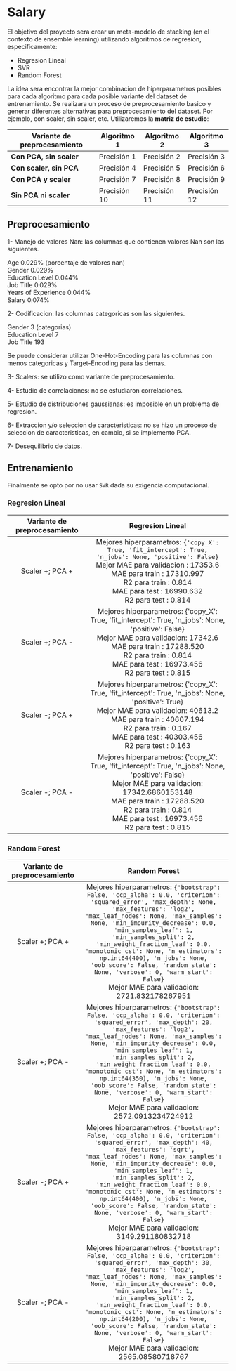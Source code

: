 # Salary

El objetivo del proyecto sera crear un meta-modelo de stacking (en el contexto de ensemble learning) utilizando algoritmos de regresion, especificamente:

* Regresion Lineal
* SVR
* Random Forest

La idea sera encontrar la mejor combinacion de hiperparametros posibles para cada algoritmo para cada posible variante del dataset de entrenamiento. Se realizara un proceso de preprocesamiento basico y generar diferentes alternativas para preprocesamiento del dataset. Por ejemplo, con scaler, sin scaler, etc. Utilizaremos la **matriz de estudio**:


| **Variante de preprocesamiento** | **Algoritmo 1** | **Algoritmo 2** | **Algoritmo 3** |
|--------------------------------|-----------------|-----------------|-----------------|
| **Con PCA, sin scaler**        | Precisión 1     | Precisión 2     | Precisión 3     |
| **Con scaler, sin PCA**        | Precisión 4     | Precisión 5     | Precisión 6     |
| **Con PCA y scaler**           | Precisión 7     | Precisión 8     | Precisión 9     |
| **Sin PCA ni scaler**          | Precisión 10    | Precisión 11    | Precisión 12    |


## Preprocesamiento

1- Manejo de valores Nan: las columnas que contienen valores Nan son las siguientes.

Age                 0.029% (porcentaje de valores nan)\
Gender              0.029%\
Education Level     0.044%\
Job Title           0.029%\
Years of Experience 0.044%\
Salary              0.074%



2- Codificacion: las columnas categoricas son las siguientes.

Gender              3 (categorias)\
Education Level     7\
Job Title           193

Se puede considerar utilizar One-Hot-Encoding para las columnas con menos categoricas y Target-Encoding para las demas.

3- Scalers: se utilizo como variante de preprocesamiento.

4- Estudio de correlaciones: no se estudiaron correlaciones.

5- Estudio de distribuciones gaussianas: es imposible en un problema de regresion.

6- Extraccion y/o seleccion de caracteristicas: no se hizo un proceso de seleccion de caracteristicas, en cambio, si se implemento PCA.

7- Desequilibrio de datos.


## Entrenamiento

Finalmente se opto por no usar `SVR` dada su exigencia computacional.

### Regresion Lineal

| Variante de preprocesamiento |                                                                                                                        Regresion Lineal                                                                                                                        |
|:----------------------------:|:--------------------------------------------------------------------------------------------------------------------------------------------------------------------------------------------------------------------------------------------------------------:|
|        Scaler +; PCA +       | Mejores hiperparametros: `{'copy_X': True, 'fit_intercept': True, 'n_jobs': None, 'positive': False}`<br>Mejor MAE para validacion : 17353.6<br>MAE para train : 17310.997<br>R2 para train : 0.814<br>MAE para test : 16990.632<br>R2 para test : 0.814       |
|        Scaler +; PCA -       | Mejores hiperparametros: {'copy_X': True, 'fit_intercept': True, 'n_jobs': None, 'positive': False}<br>Mejor MAE para validacion: 17342.6<br>MAE para train : 17288.520<br>R2 para train : 0.814<br>MAE para test : 16973.456<br>R2 para test : 0.815          |
|        Scaler -; PCA +       | Mejores hiperparametros: {'copy_X': True, 'fit_intercept': True, 'n_jobs': None, 'positive': True}<br>Mejor MAE para validacion: 40613.2<br>MAE para train : 40607.194<br>R2 para train : 0.167<br>MAE para test : 40303.456<br>R2 para test : 0.163           |
|        Scaler -; PCA -       | Mejores hiperparametros: {'copy_X': True, 'fit_intercept': True, 'n_jobs': None, 'positive': False}<br>Mejor MAE para validacion: 17342.6860153148<br>MAE para train : 17288.520<br>R2 para train : 0.814<br>MAE para test : 16973.456<br>R2 para test : 0.815 |


### Random Forest


| Variante de preprocesamiento |                                                                                                                                                                                                                                               Random Forest                                                                                                                                                                                                                                              |
|:----------------------------:|:--------------------------------------------------------------------------------------------------------------------------------------------------------------------------------------------------------------------------------------------------------------------------------------------------------------------------------------------------------------------------------------------------------------------------------------------------------------------------------------------------------:|
|        Scaler +; PCA +       | Mejores hiperparametros: `{'bootstrap': False, 'ccp_alpha': 0.0, 'criterion': 'squared_error', 'max_depth': None, 'max_features': 'log2', 'max_leaf_nodes': None, 'max_samples': None, 'min_impurity_decrease': 0.0, 'min_samples_leaf': 1, 'min_samples_split': 2, 'min_weight_fraction_leaf': 0.0, 'monotonic_cst': None, 'n_estimators': np.int64(400), 'n_jobs': None, 'oob_score': False, 'random_state': None, 'verbose': 0, 'warm_start': False}`<br>Mejor MAE para validacion: 2721.832178267951 |
|        Scaler +; PCA -       | Mejores hiperparametros: `{'bootstrap': False, 'ccp_alpha': 0.0, 'criterion': 'squared_error', 'max_depth': 20, 'max_features': 'log2', 'max_leaf_nodes': None, 'max_samples': None, 'min_impurity_decrease': 0.0, 'min_samples_leaf': 1, 'min_samples_split': 2, 'min_weight_fraction_leaf': 0.0, 'monotonic_cst': None, 'n_estimators': np.int64(350), 'n_jobs': None, 'oob_score': False, 'random_state': None, 'verbose': 0, 'warm_start': False}`<br>Mejor MAE para validacion: 2572.0913234724912  |
|        Scaler -; PCA +       | Mejores hiperparametros: `{'bootstrap': False, 'ccp_alpha': 0.0, 'criterion': 'squared_error', 'max_depth': 40, 'max_features': 'sqrt', 'max_leaf_nodes': None, 'max_samples': None, 'min_impurity_decrease': 0.0, 'min_samples_leaf': 1, 'min_samples_split': 2, 'min_weight_fraction_leaf': 0.0, 'monotonic_cst': None, 'n_estimators': np.int64(400), 'n_jobs': None, 'oob_score': False, 'random_state': None, 'verbose': 0, 'warm_start': False}`<br>Mejor MAE para validacion: 3149.291180832718   |
|        Scaler -; PCA -       | Mejores hiperparametros: `{'bootstrap': False, 'ccp_alpha': 0.0, 'criterion': 'squared_error', 'max_depth': 30, 'max_features': 'log2', 'max_leaf_nodes': None, 'max_samples': None, 'min_impurity_decrease': 0.0, 'min_samples_leaf': 1, 'min_samples_split': 2, 'min_weight_fraction_leaf': 0.0, 'monotonic_cst': None, 'n_estimators': np.int64(200), 'n_jobs': None, 'oob_score': False, 'random_state': None, 'verbose': 0, 'warm_start': False}`<br>Mejor MAE para validacion: 2565.08580718767    |


